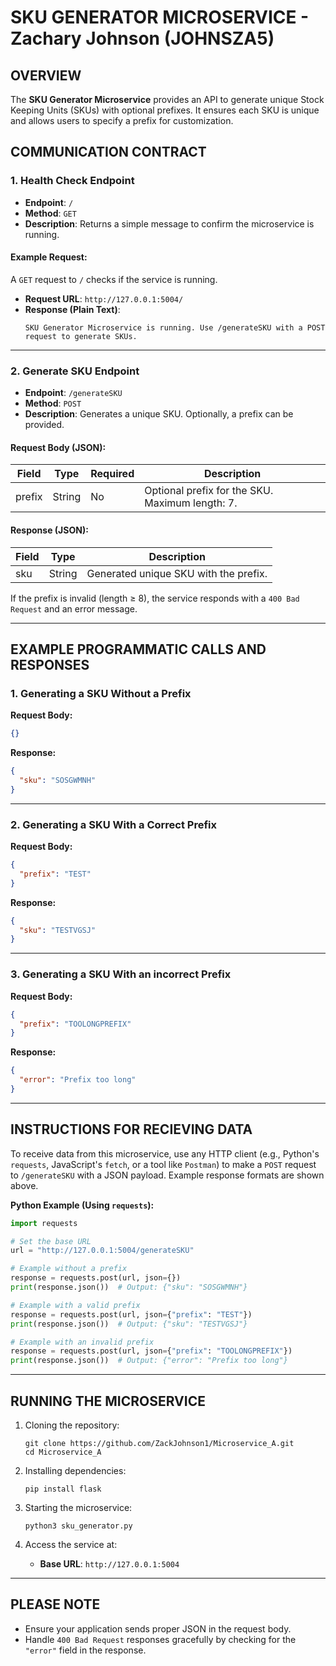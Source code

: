 # SKU GENERATOR MICROSERVICE - Zachary Johnson (JOHNSZA5)

## OVERVIEW
The **SKU Generator Microservice** provides an API to generate unique Stock Keeping Units (SKUs) with optional prefixes. It ensures each SKU is unique and allows users to specify a prefix for customization. 

## COMMUNICATION CONTRACT 

### 1. Health Check Endpoint
- **Endpoint**: `/`
- **Method**: `GET`
- **Description**: Returns a simple message to confirm the microservice is running.

#### Example Request:
A `GET` request to `/` checks if the service is running.

- **Request URL**: `http://127.0.0.1:5004/`
- **Response (Plain Text)**:  
  ```
  SKU Generator Microservice is running. Use /generateSKU with a POST request to generate SKUs.
  ```

---

### 2. Generate SKU Endpoint
- **Endpoint**: `/generateSKU`
- **Method**: `POST`
- **Description**: Generates a unique SKU. Optionally, a prefix can be provided.

#### Request Body (JSON):
| Field  | Type   | Required | Description                                      |
|--------|--------|----------|--------------------------------------------------|
| prefix | String | No       | Optional prefix for the SKU. Maximum length: 7. |

#### Response (JSON):
| Field | Type   | Description                          |
|-------|--------|--------------------------------------|
| sku   | String | Generated unique SKU with the prefix.|

If the prefix is invalid (length ≥ 8), the service responds with a `400 Bad Request` and an error message.

---

## EXAMPLE PROGRAMMATIC CALLS AND RESPONSES

### 1. Generating a SKU Without a Prefix
**Request Body:**
```json
{}
```

**Response:**
```json
{
  "sku": "SOSGWMNH"
}
```

---

### 2. Generating a SKU With a Correct Prefix
**Request Body:**
```json
{
  "prefix": "TEST"
}
```

**Response:**
```json
{
  "sku": "TESTVGSJ"
}
```

---

### 3. Generating a SKU With an incorrect Prefix
**Request Body:**
```json
{
  "prefix": "TOOLONGPREFIX"
}
```

**Response:**
```json
{
  "error": "Prefix too long"
}
```

---

## INSTRUCTIONS FOR RECIEVING DATA
To receive data from this microservice, use any HTTP client (e.g., Python's `requests`, JavaScript's `fetch`, or a tool like `Postman`) to make a `POST` request to `/generateSKU` with a JSON payload. Example response formats are shown above.

**Python Example (Using `requests`):**
```python
import requests

# Set the base URL
url = "http://127.0.0.1:5004/generateSKU"

# Example without a prefix
response = requests.post(url, json={})
print(response.json())  # Output: {"sku": "SOSGWMNH"}

# Example with a valid prefix
response = requests.post(url, json={"prefix": "TEST"})
print(response.json())  # Output: {"sku": "TESTVGSJ"}

# Example with an invalid prefix
response = requests.post(url, json={"prefix": "TOOLONGPREFIX"})
print(response.json())  # Output: {"error": "Prefix too long"}
```

---

## RUNNING THE MICROSERVICE

1. Cloning the repository:
   ```
   git clone https://github.com/ZackJohnson1/Microservice_A.git
   cd Microservice_A
   ```

2. Installing dependencies:
   ```
   pip install flask
   ```

3. Starting the microservice:
   ```
   python3 sku_generator.py
   ```

4. Access the service at:
   - **Base URL**: `http://127.0.0.1:5004`

---

## PLEASE NOTE
- Ensure your application sends proper JSON in the request body.
- Handle `400 Bad Request` responses gracefully by checking for the `"error"` field in the response.

